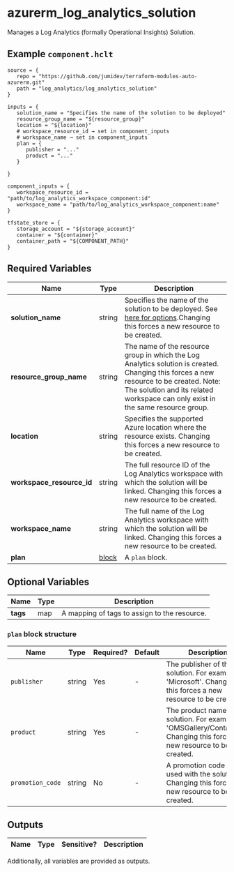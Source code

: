 # azurerm_log_analytics_solution

Manages a Log Analytics (formally Operational Insights) Solution.

## Example `component.hclt`

```hcl
source = {
   repo = "https://github.com/jumidev/terraform-modules-auto-azurerm.git"   
   path = "log_analytics/log_analytics_solution"   
}

inputs = {
   solution_name = "Specifies the name of the solution to be deployed"   
   resource_group_name = "${resource_group}"   
   location = "${location}"   
   # workspace_resource_id → set in component_inputs
   # workspace_name → set in component_inputs
   plan = {
      publisher = "..."      
      product = "..."      
   }
   
}

component_inputs = {
   workspace_resource_id = "path/to/log_analytics_workspace_component:id"   
   workspace_name = "path/to/log_analytics_workspace_component:name"   
}

tfstate_store = {
   storage_account = "${storage_account}"   
   container = "${container}"   
   container_path = "${COMPONENT_PATH}"   
}

```

## Required Variables

| Name | Type |  Description |
| ---- | --------- |  ----------- |
| **solution_name** | string |  Specifies the name of the solution to be deployed. See [here for options](https://docs.microsoft.com/azure/log-analytics/log-analytics-add-solutions).Changing this forces a new resource to be created. | 
| **resource_group_name** | string |  The name of the resource group in which the Log Analytics solution is created. Changing this forces a new resource to be created. Note: The solution and its related workspace can only exist in the same resource group. | 
| **location** | string |  Specifies the supported Azure location where the resource exists. Changing this forces a new resource to be created. | 
| **workspace_resource_id** | string |  The full resource ID of the Log Analytics workspace with which the solution will be linked. Changing this forces a new resource to be created. | 
| **workspace_name** | string |  The full name of the Log Analytics workspace with which the solution will be linked. Changing this forces a new resource to be created. | 
| **plan** | [block](#plan-block-structure) |  A `plan` block. | 

## Optional Variables

| Name | Type |  Description |
| ---- | --------- |  ----------- |
| **tags** | map |  A mapping of tags to assign to the resource. | 

### `plan` block structure

| Name | Type | Required? | Default | Description |
| ---- | ---- | --------- | ------- | ----------- |
| `publisher` | string | Yes | - | The publisher of the solution. For example 'Microsoft'. Changing this forces a new resource to be created. |
| `product` | string | Yes | - | The product name of the solution. For example 'OMSGallery/Containers'. Changing this forces a new resource to be created. |
| `promotion_code` | string | No | - | A promotion code to be used with the solution. Changing this forces a new resource to be created. |



## Outputs

| Name | Type | Sensitive? | Description |
| ---- | ---- | --------- | --------- |

Additionally, all variables are provided as outputs.
